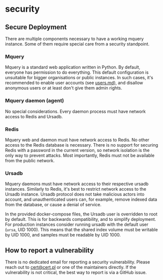 # security

## Secure Deployment

There are multiple components necessary to have a working mquery instance.
Some of them require special care from a security standpoint.

### Mquery

Mquery is a standard web application written in Python. By default, everyone has permission to do everything.
This default configuration is unsuitable for bigger organisations or public instances.
In such cases, it's recommended to enable user accounts (see [users.md](./users.md)),
and disallow anonymous users or at least don't give them admin rights.

### Mquery daemon (agent)

No special considerations. Every daemon process must have network
access to Redis and Ursadb.

### Redis

Mquery web and daemon must have network access to Redis. No other access to
the Redis database is necessary. There is no support for securing Redis
with a password in the current version, so network isolation is
the only way to prevent attacks. Most importantly, Redis must not
be available from the public network.

### Ursadb

Mquery daemons must have network access to their respective ursadb instances.
Similarly to Redis, it's best to restrict network access to the Ursadb instance. Ursadb protocol does not take malicious actors into account, and
unauthenticated users can, for example, remove indexed data from the database,
or cause a denial of service.

In the provided docker-compose files, the Ursadb user is overridden to root by
default. This is for
backwards compatibility, and to simplify deployment. For production instances
consider running ursadb with the default user (`ursa`, UID 1000). This means
that the shared index volume must be writable by UID 1000, and samples must
be readable by UID 1000.

## How to report a vulnerability

There is no dedicated email for reporting a security vulnerability. Please reach out
to cert@cert.pl or one of the maintainers directly. If the vulnerability is not
critical, the best way to report is via a GitHub issue.
